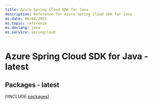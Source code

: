 ```yaml
---
title: Azure Spring Cloud SDK for Java
description: Reference for Azure Spring Cloud SDK for Java
ms.date: 06/04/2025
ms.topic: reference
ms.devlang: java
ms.service: springcloud
---
```

# Azure Spring Cloud SDK for Java - latest
## Packages - latest
[!INCLUDE [packages](spring-cloud-index.md)]